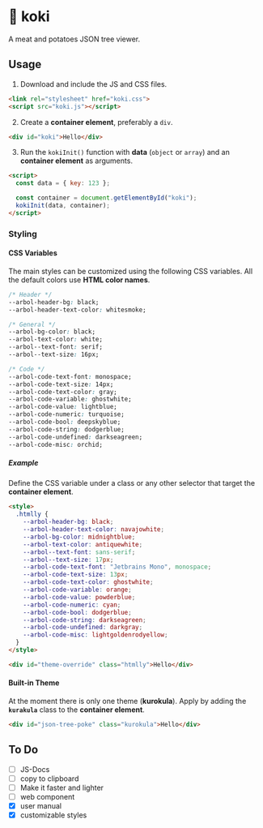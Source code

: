 # 🌳 koki

A meat and potatoes JSON tree viewer.

## Usage

1. Download and include the JS and CSS files.

```html
<link rel="stylesheet" href="koki.css">
<script src="koki.js"></script>
```

2. Create a **container element**, preferably a `div`.

```html
<div id="koki">Hello</div>
```

3. Run the `kokiInit()` function with **data** (`object` or `array`) and an **container element** as arguments.

```html
<script>
  const data = { key: 123 };

  const container = document.getElementById("koki");
  kokiInit(data, container);
</script>
```

### Styling

#### CSS Variables

The main styles can be customized using the following CSS variables. All the default colors use **HTML color names**.

```css
/* Header */
--arbol-header-bg: black;
--arbol-header-text-color: whitesmoke;

/* General */
--arbol-bg-color: black;
--arbol-text-color: white;
--arbol--text-font: serif;
--arbol--text-size: 16px;

/* Code */
--arbol-code-text-font: monospace;
--arbol-code-text-size: 14px;
--arbol-code-text-color: gray;
--arbol-code-variable: ghostwhite;
--arbol-code-value: lightblue;
--arbol-code-numeric: turquoise;
--arbol-code-bool: deepskyblue;
--arbol-code-string: dodgerblue;
--arbol-code-undefined: darkseagreen;
--arbol-code-misc: orchid;
```

##### Example

Define the CSS variable under a class or any other selector that target the **container element**.

```html
<style>
  .htmlly {
    --arbol-header-bg: black;
    --arbol-header-text-color: navajowhite;
    --arbol-bg-color: midnightblue;
    --arbol-text-color: antiquewhite;
    --arbol--text-font: sans-serif;
    --arbol--text-size: 17px;
    --arbol-code-text-font: "Jetbrains Mono", monospace;
    --arbol-code-text-size: 13px;
    --arbol-code-text-color: ghostwhite;
    --arbol-code-variable: orange;
    --arbol-code-value: powderblue;
    --arbol-code-numeric: cyan;
    --arbol-code-bool: dodgerblue;
    --arbol-code-string: darkseagreen;
    --arbol-code-undefined: darkgray;
    --arbol-code-misc: lightgoldenrodyellow;
  }
</style>

<div id="theme-override" class="htmlly">Hello</div>
```

#### Built-in Theme

At the moment there is only one theme (**kurokula**). Apply by adding the **`kurakula`** class to the **container element**.

```html
<div id="json-tree-poke" class="kurokula">Hello</div>
```

## To Do

- [ ] JS-Docs
- [ ] copy to clipboard
- [ ] Make it faster and lighter
- [ ] web component
- [x] user manual
- [x] customizable styles
